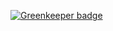 
[![Greenkeeper badge](https://badges.greenkeeper.io/ngxs/ngxs-examples.svg)](https://greenkeeper.io/)
